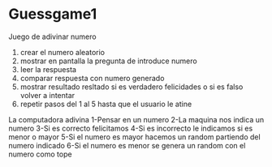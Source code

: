 # Guessgame1
Juego de adivinar numero


1. crear el numero aleatorio
2. mostrar en pantalla la pregunta de introduce numero
3. leer la respuesta
4. comparar respuesta con numero generado
5. mostrar resultado resltado si es verdadero felicidades o si es falso volver a intentar
6. repetir pasos del 1 al 5 hasta que el usuario le atine

La computadora adivina 
1-Pensar en un numero 
2-La maquina nos indica un numero 
3-Si es correcto felicitamos 
4-Si es incorrecto le indicamos si es menor o mayor 
5-Si el numero es mayor hacemos un random partiendo del numero indicado 
6-Si el numero es menor se genera un random con el numero como tope
